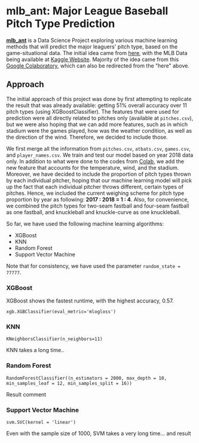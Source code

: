 # mlb_ant: Major League Baseball Pitch Type Prediction

[**mlb_ant**](https://github.com/yshong211/mlb_ant) is a Data Science Project exploring various machine learning methods that will predict the major leaguers' pitch type, based on the game-situational data. The initial idea came from [here](https://towardsdatascience.com/predicting-mlb-pitch-probability-based-on-the-game-situation-1afc5a01cf3), with the MLB Data being available at [Kaggle Website](https://www.kaggle.com/pschale/mlb-pitch-data-20152018). Majority of the idea came from this [Google Colaboratory](https://colab.research.google.com/drive/1VaHWXq2yYuH-S-6WL_WD8VFSugcgoiUz#scrollTo=eNI5nrnYrxPV), which can also be redirected from the "here" above.

## Approach

The initial approach of this project was done by first attempting to replicate the result that was already available: getting 51% overall accuracy over 11 pitch types (using XGBoostClassifier). The features that were used for prediction were all directly related to pitches only (available at `pitches.csv`), but we were also hoping that we can add more features, such as in which stadium were the games played, how was the weather condition, as well as the direction of the wind. Therefore, we decided to include those.

We first merge all the information from `pitches.csv`, `atbats.csv`, `games.csv`, and `player_names.csv`. We train and test our model based on year 2018 data only. In addition to what were done to the codes from [Colab](https://colab.research.google.com/drive/1VaHWXq2yYuH-S-6WL_WD8VFSugcgoiUz#scrollTo=eNI5nrnYrxPV), we add the new feature that accounts for the temperature, wind, and the stadium. Moreover, we have decided to include the proportion of pitch types thrown by each individual pitcher, hoping that our machine learning model will pick up the fact that each individual pitcher throws different, certain types of pitches. Hence, we included the current weighing scheme for pitch type proportion by year as following: **2017 : 2018 = 1 : 4**. Also, for convenience, we combined the pitch types for two-seam fastball and four-seam fastball as one fastball, and knuckleball and knuckle-curve as one knuckleball.

So far, we have used the following machine learning algorithms:
* XGBoost
* KNN
* Random Forest
* Support Vector Machine

Note that for consistency, we have used the parameter `random_state = 77777`.

### XGBoost

XGBoost shows the fastest runtime, with the highest accuracy, 0.57.

`xgb.XGBClassifier(eval_metric='mlogloss')`

### KNN

`KNeighborsClassifier(n_neighbors=11)`

KNN takes a long time..

### Random Forest

`RandomForestClassifier((n_estimators = 2000, max_depth = 10,
 min_samples_leaf = 12,
 min_samples_split = 16))`

Result comment

### Support Vector Machine

`svm.SVC(kernel = 'linear')`

Even with the sample size of 1000, SVM takes a very long time... and result


